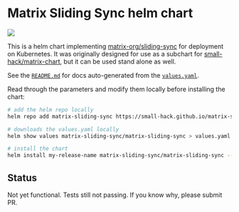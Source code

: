 # Matrix Sliding Sync helm chart

<a href="https://github.com/small-hack/matrix-sliding-sync-chart/releases"><img src="https://img.shields.io/github/v/release/small-hack/matrix-sliding-sync-chart?style=plastic&labelColor=blue&color=green&logo=GitHub&logoColor=white"></a>

This is a helm chart implementing [matrix-org/sliding-sync](https://github.com/matrix-org/sliding-sync/tree/main) for deployment on Kubernetes. It was originally designed for use as a subchart for [small-hack/matrix-chart](https://github.com/small-hack/matrix-chart), but it can be used stand alone as well.

See the [`README.md`](https://github.com/small-hack/matrix-sliding-sync-chart/blob/main/charts/matrix/README.md) for docs auto-generated from the [`values.yaml`](https://github.com/small-hack/matrix-sliding-sync-chart/blob/main/charts/matrix/values.yaml).

Read through the parameters and modify them locally before installing the chart:

```bash
# add the helm repo locally
helm repo add matrix-sliding-sync https://small-hack.github.io/matrix-sliding-sync-chart

# downloads the values.yaml locally
helm show values matrix-sliding-sync/matrix-sliding-sync > values.yaml

# install the chart
helm install my-release-name matrix-sliding-sync/matrix-sliding-sync --values values.yaml
```

## Status

Not yet functional. Tests still not passing. If you know why, please submit PR.
